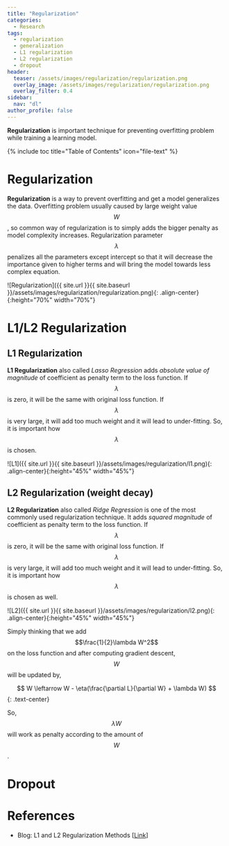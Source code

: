 ```yaml
---
title: "Regularization"
categories:
  - Research
tags:
  - regularization
  - generalization
  - L1 regularization
  - L2 regularization
  - dropout
header:
  teaser: /assets/images/regularization/regularization.png
  overlay_image: /assets/images/regularization/regularization.png
  overlay_filter: 0.4
sidebar:
  nav: "dl"
author_profile: false
---
```


**Regularization** is important technique for preventing overfitting problem while training a learning model.

{% include toc title="Table of Contents" icon="file-text" %}

# Regularization
**Regularization** is a way to prevent overfitting and get a model generalizes the data.
Overfitting problem usually caused by large weight value $$W$$, so common way of regularization is to simply adds the bigger penalty as model complexity increases.
Regularization parameter $$\lambda$$ penalizes all the parameters except intercept so that it will decrease the importance given to higher terms and will bring the model towards less complex equation. 

![Regularization]({{ site.url }}{{ site.baseurl }}/assets/images/regularization/regularization.png){: .align-center}{:height="70%" width="70%"} 

# L1/L2 Regularization
## L1 Regularization
**L1 Regularization** also called *Lasso Regression* adds *absolute value of magnitude* of coefficient as penalty term to the loss function.
If $$\lambda$$ is zero, it will be the same with original loss function.
If $$\lambda$$ is very large, it will add too much weight and it will lead to under-fitting.
So, it is important how $$\lambda$$ is chosen.

![L1]({{ site.url }}{{ site.baseurl }}/assets/images/regularization/l1.png){: .align-center}{:height="45%" width="45%"} 

## L2 Regularization (weight decay)
**L2 Regularization** also called *Ridge Regression* is one of the most commonly used regularization technique. 
It adds *squared magnitude* of coefficient as penalty term to the loss function.
If $$\lambda$$ is zero, it will be the same with original loss function.
If $$\lambda$$ is very large, it will add too much weight and it will lead to under-fitting.
So, it is important how $$\lambda$$ is chosen as well.

![L2]({{ site.url }}{{ site.baseurl }}/assets/images/regularization/l2.png){: .align-center}{:height="45%" width="45%"}

Simply thinking that we add $$\frac{1}{2}\lambda W^2$$ on the loss function and after computing gradient descent, $$W$$ will be updated by,

$$
W \leftarrow W - \eta(\frac{\partial L}{\partial W} + \lambda W)
$${: .text-center} 

So, $$\lambda W$$ will work as penalty according to the amount of $$W$$.  

# Dropout

# References
- Blog: L1 and L2 Regularization Methods [[Link](https://towardsdatascience.com/l1-and-l2-regularization-methods-ce25e7fc831c)]